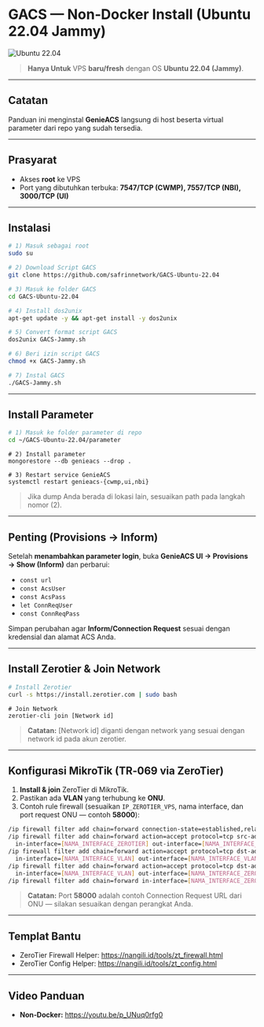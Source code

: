 # GACS — Non‑Docker Install (Ubuntu 22.04 Jammy)

![Ubuntu 22.04](https://img.shields.io/badge/Ubuntu-22.04%20Jammy-E95420?logo=ubuntu&logoColor=white)

> **Hanya Untuk** VPS **baru/fresh** dengan OS **Ubuntu 22.04 (Jammy)**.

---

## Catatan
Panduan ini menginstal **GenieACS** langsung di host beserta virtual parameter dari repo yang sudah tersedia.

---

## Prasyarat
- Akses **root** ke VPS
- Port yang dibutuhkan terbuka: **7547/TCP (CWMP), 7557/TCP (NBI), 3000/TCP (UI)**

---

## Instalasi
```bash
# 1) Masuk sebagai root
sudo su
```
```bash
# 2) Download Script GACS
git clone https://github.com/safrinnetwork/GACS-Ubuntu-22.04
```
```bash
# 3) Masuk ke folder GACS
cd GACS-Ubuntu-22.04
```
```bash
# 4) Install dos2unix
apt-get update -y && apt-get install -y dos2unix
```
```bash
# 5) Convert format script GACS
dos2unix GACS-Jammy.sh
```
```bash
# 6) Beri izin script GACS
chmod +x GACS-Jammy.sh
```
```bash
# 7) Instal GACS
./GACS-Jammy.sh
```

---

## Install Parameter
```bash
# 1) Masuk ke folder parameter di repo
cd ~/GACS-Ubuntu-22.04/parameter
```
```
# 2) Install parameter
mongorestore --db genieacs --drop .
```
```
# 3) Restart service GenieACS
systemctl restart genieacs-{cwmp,ui,nbi}
```
> Jika dump Anda berada di lokasi lain, sesuaikan path pada langkah nomor (2).

---

## Penting (Provisions → Inform)
Setelah **menambahkan parameter login**, buka **GenieACS UI → Provisions → Show (Inform)** dan perbarui:
- `const url`
- `const AcsUser`
- `const AcsPass`
- `let ConnReqUser`
- `const ConnReqPass`

Simpan perubahan agar **Inform/Connection Request** sesuai dengan kredensial dan alamat ACS Anda.

---
## Install Zerotier & Join Network
```bash
# Install Zerotier
curl -s https://install.zerotier.com | sudo bash
```
```
# Join Network
zerotier-cli join [Network id]
```
> **Catatan:** [Network id] diganti dengan network yang sesuai dengan network id pada akun zerotier.

---
## Konfigurasi MikroTik (TR‑069 via ZeroTier)
1. **Install & join** ZeroTier di MikroTik.
2. Pastikan ada **VLAN** yang terhubung ke **ONU**.
3. Contoh rule firewall (sesuaikan `IP_ZEROTIER_VPS`, nama interface, dan port request ONU — contoh **58000**):

```bash
/ip firewall filter add chain=forward connection-state=established,related action=accept
/ip firewall filter add chain=forward action=accept protocol=tcp src-address=[IP_ZEROTIER_VPS] \
  in-interface=[NAMA_INTERFACE_ZEROTIER] out-interface=[NAMA_INTERFACE_VLAN] dst-port=58000,7547 comment="ACS -> ONU"
/ip firewall filter add chain=forward action=accept protocol=tcp dst-address=[IP_ZEROTIER_VPS] \
  in-interface=[NAMA_INTERFACE_VLAN] out-interface=[NAMA_INTERFACE_VLAN] src-port=58000,7547 comment="ONU -> ACS replies"
/ip firewall filter add chain=forward action=accept protocol=tcp dst-address=[IP_ZEROTIER_VPS] \
  in-interface=[NAMA_INTERFACE_VLAN] out-interface=[NAMA_INTERFACE_ZEROTIER] dst-port=7547 comment="ONU -> ACS CWMP"
/ip firewall filter add chain=forward in-interface=[NAMA_INTERFACE_ZEROTIER] out-interface=[NAMA_INTERFACE_VLAN] action=accept
```
> **Catatan:** Port **58000** adalah contoh Connection Request URL dari ONU — silakan sesuaikan dengan perangkat Anda.

---

## Templat Bantu
- ZeroTier Firewall Helper: https://nangili.id/tools/zt_firewall.html
- ZeroTier Config Helper: https://nangili.id/tools/zt_config.html

---

## Video Panduan
- **Non‑Docker:** https://youtu.be/p_UNuq0rfg0

